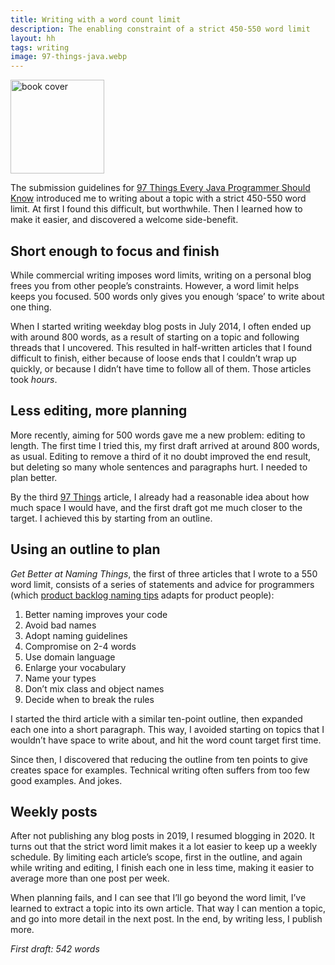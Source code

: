 ```yaml
---
title: Writing with a word count limit
description: The enabling constraint of a strict 450-550 word limit
layout: hh
tags: writing
image: 97-things-java.webp
---
```


<a class="cover" style="width:auto" href="http://shop.oreilly.com/product/0636920048824.do" title="97 Things Every Java Programmer Should Know">
<img src="97-things-java.webp" alt="book cover" style="width:150px"></a>

The submission guidelines for 
[97 Things Every Java Programmer Should Know](http://shop.oreilly.com/product/0636920048824.do)
introduced me to writing about a topic with a strict 450-550 word limit.
At first I found this difficult, but worthwhile.
Then I learned how to make it easier, and discovered a welcome side-benefit.

## Short enough to focus and finish

While commercial writing imposes word limits, writing on a personal blog frees you from other people’s constraints.
However, a word limit helps keeps you focused.
500 words only gives you enough ‘space’ to write about one thing.

When I started writing weekday blog posts in July 2014, I often ended up with around 800 words, as a result of starting on a topic and following threads that I uncovered.
This resulted in half-written articles that I found difficult to finish, either because of loose ends that I couldn’t wrap up quickly, or because I didn’t have time to follow all of them.
Those articles took _hours_.

## Less editing, more planning

More recently, aiming for 500 words gave me a new problem: editing to length.
The first time I tried this, my first draft arrived at around 800 words, as usual.
Editing to remove a third of it no doubt improved the end result, but deleting so many whole sentences and paragraphs hurt.
I needed to plan better.

By the third [97 Things](https://medium.com/97-things) article, I already had a reasonable idea about how much space I would have, and the first draft got me much closer to the target.
I achieved this by starting from an outline.

## Using an outline to plan

_Get Better at Naming Things_, 
the first of three articles that I wrote to a 550 word limit,
consists of a series of statements and advice for programmers (which
[product backlog naming tips](product-backlog-naming-tips) adapts for product people):

1. Better naming improves your code
2. Avoid bad names
3. Adopt naming guidelines
4. Compromise on 2-4 words
5. Use domain language
6. Enlarge your vocabulary
7. Name your types
8. Don’t mix class and object names
9. Decide when to break the rules

I started the third article with a similar ten-point outline, then expanded each one into a short paragraph.
This way, I avoided starting on topics that I wouldn’t have space to write about, and hit the word count target first time.

Since then, I discovered that reducing the outline from ten points to give creates space for examples.
Technical writing often suffers from too few good examples.
And jokes.

## Weekly posts

After not publishing any blog posts in 2019, I resumed blogging in 2020.
It turns out that the strict word limit makes it a lot easier to keep up a weekly schedule.
By limiting each article’s scope, first in the outline, and again while writing and editing, I finish each one in less time, making it easier to average more than one post per week.

When planning fails, and I can see that I’ll go beyond the word limit, I’ve learned to extract a topic into its own article.
That way I can mention a topic, and go into more detail in the next post.
In the end, by writing less, I publish more.

_First draft: 542 words_
